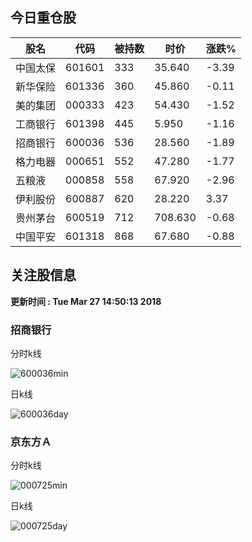 
## 今日重仓股 

|股名|代码|被持数|时价|涨跌%|
|---|---|---|---|---|
|中国太保|601601|333|35.640|-3.39|
|新华保险|601336|360|45.860|-0.11|
|美的集团|000333|423|54.430|-1.52|
|工商银行|601398|445|5.950|-1.16|
|招商银行|600036|536|28.560|-1.89|
|格力电器|000651|552|47.280|-1.77|
|五粮液|000858|558|67.920|-2.96|
|伊利股份|600887|620|28.220|3.37|
|贵州茅台|600519|712|708.630|-0.68|
|中国平安|601318|868|67.680|-0.88|

## 关注股信息
**更新时间 : Tue Mar 27 14:50:13 2018**
### 招商银行 
分时k线

![600036min](http://image.sinajs.cn/newchart/min/n/sh600036.gif)

日k线

![600036day](http://image.sinajs.cn/newchart/daily/n/sh600036.gif)

### 京东方Ａ 
分时k线

![000725min](http://image.sinajs.cn/newchart/min/n/sz000725.gif)

日k线

![000725day](http://image.sinajs.cn/newchart/daily/n/sz000725.gif)
